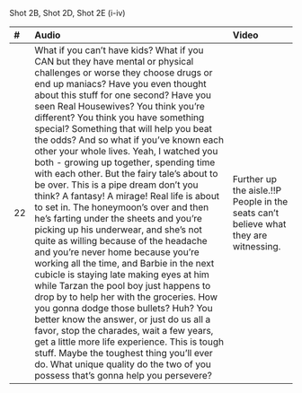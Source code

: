 Shot 2B, Shot 2D, Shot 2E (i-iv)

| # | Audio | Video |
|:---|:---|:---|
| 22 | What if you can’t have kids? What if you CAN but they have mental or physical challenges or worse they choose drugs or end up maniacs? Have you even thought about this stuff for one second? Have you seen Real Housewives? You think you’re different? You think you have something special? Something that will help you beat the odds? And so what if you’ve known each other your whole lives. Yeah, I watched you both - growing up together, spending time with each other. But the fairy tale’s about to be over. This is a pipe dream don’t you think? A fantasy! A mirage! Real life is about to set in. The honeymoon’s over and then he’s farting under the sheets and you’re picking up his underwear, and she’s not quite as willing because of the headache and you’re never home because you’re working all the time, and Barbie in the next cubicle is staying late making eyes at him while Tarzan the pool boy just happens to drop by to help her with the groceries. How you gonna dodge those bullets? Huh? You better know the answer, or just do us all a favor, stop the charades, wait a few years, get a little more life experience. This is tough stuff. Maybe the toughest thing you’ll ever do. What unique quality do the two of you possess that’s gonna help you persevere? | Further up the aisle.!!P People in the seats can’t believe what they are witnessing. |
